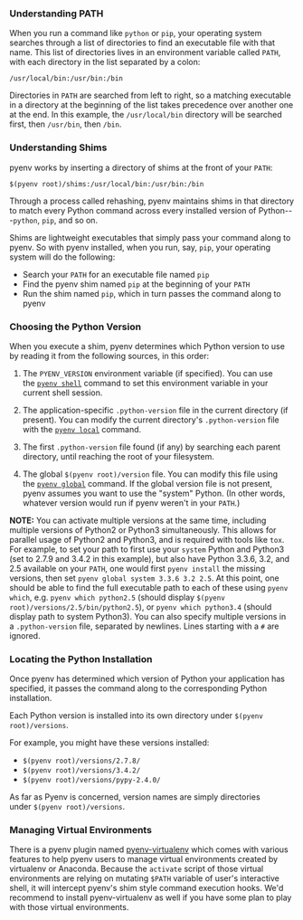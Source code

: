 ### Understanding PATH

When you run a command like `python` or `pip`, your operating system searches through a list of directories to find an executable file with that name. This list of directories lives in an environment variable called `PATH`, with each directory in the list separated by a colon:

```
/usr/local/bin:/usr/bin:/bin

```

Directories in `PATH` are searched from left to right, so a matching executable in a directory at the beginning of the list takes precedence over another one at the end. In this example, the `/usr/local/bin` directory will be searched first, then `/usr/bin`, then `/bin`.

### Understanding Shims

pyenv works by inserting a directory of shims at the front of your `PATH`:

```
$(pyenv root)/shims:/usr/local/bin:/usr/bin:/bin

```

Through a process called rehashing, pyenv maintains shims in that directory to match every Python command across every installed version of Python---`python`, `pip`, and so on.

Shims are lightweight executables that simply pass your command along to pyenv. So with pyenv installed, when you run, say, `pip`, your operating system will do the following:

- Search your `PATH` for an executable file named `pip`
- Find the pyenv shim named `pip` at the beginning of your `PATH`
- Run the shim named `pip`, which in turn passes the command along to pyenv

### Choosing the Python Version

When you execute a shim, pyenv determines which Python version to use by reading it from the following sources, in this order:

1.  The `PYENV_VERSION` environment variable (if specified). You can use the [`pyenv shell`](https://github.com/pyenv/pyenv/blob/master/COMMANDS.md#pyenv-shell "https://github.com/pyenv/pyenv/blob/master/COMMANDS.md#pyenv-shell") command to set this environment variable in your current shell session.

2.  The application-specific `.python-version` file in the current directory (if present). You can modify the current directory's `.python-version` file with the [`pyenv local`](https://github.com/pyenv/pyenv/blob/master/COMMANDS.md#pyenv-local "https://github.com/pyenv/pyenv/blob/master/COMMANDS.md#pyenv-local") command.

3.  The first `.python-version` file found (if any) by searching each parent directory, until reaching the root of your filesystem.

4.  The global `$(pyenv root)/version` file. You can modify this file using the [`pyenv global`](https://github.com/pyenv/pyenv/blob/master/COMMANDS.md#pyenv-global "https://github.com/pyenv/pyenv/blob/master/COMMANDS.md#pyenv-global") command. If the global version file is not present, pyenv assumes you want to use the "system" Python. (In other words, whatever version would run if pyenv weren't in your `PATH`.)

**NOTE:** You can activate multiple versions at the same time, including multiple versions of Python2 or Python3 simultaneously. This allows for parallel usage of Python2 and Python3, and is required with tools like `tox`. For example, to set your path to first use your `system` Python and Python3 (set to 2.7.9 and 3.4.2 in this example), but also have Python 3.3.6, 3.2, and 2.5 available on your `PATH`, one would first `pyenv install` the missing versions, then set `pyenv global system 3.3.6 3.2 2.5`. At this point, one should be able to find the full executable path to each of these using `pyenv which`, e.g. `pyenv which python2.5` (should display `$(pyenv root)/versions/2.5/bin/python2.5`), or `pyenv which python3.4` (should display path to system Python3). You can also specify multiple versions in a `.python-version` file, separated by newlines. Lines starting with a `#` are ignored.

### Locating the Python Installation

Once pyenv has determined which version of Python your application has specified, it passes the command along to the corresponding Python installation.

Each Python version is installed into its own directory under `$(pyenv root)/versions`.

For example, you might have these versions installed:

- `$(pyenv root)/versions/2.7.8/`
- `$(pyenv root)/versions/3.4.2/`
- `$(pyenv root)/versions/pypy-2.4.0/`

As far as Pyenv is concerned, version names are simply directories under `$(pyenv root)/versions`.

### Managing Virtual Environments

There is a pyenv plugin named [pyenv-virtualenv](https://github.com/pyenv/pyenv-virtualenv "https://github.com/pyenv/pyenv-virtualenv") which comes with various features to help pyenv users to manage virtual environments created by virtualenv or Anaconda. Because the `activate` script of those virtual environments are relying on mutating `$PATH` variable of user's interactive shell, it will intercept pyenv's shim style command execution hooks. We'd recommend to install pyenv-virtualenv as well if you have some plan to play with those virtual environments.
